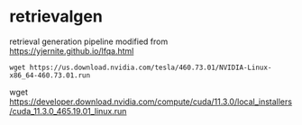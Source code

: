 # retrievalgen
retrieval generation pipeline modified from https://yjernite.github.io/lfqa.html


```
wget https://us.download.nvidia.com/tesla/460.73.01/NVIDIA-Linux-x86_64-460.73.01.run
```
wget https://developer.download.nvidia.com/compute/cuda/11.3.0/local_installers/cuda_11.3.0_465.19.01_linux.run
